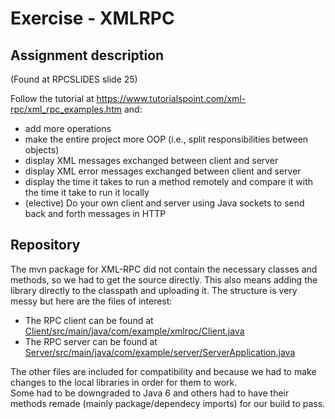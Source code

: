 # Exercise - XMLRPC

## Assignment description
(Found at RPCSLIDES slide 25)

Follow the tutorial at https://www.tutorialspoint.com/xml-rpc/xml_rpc_examples.htm and:
- add more operations
- make the entire project more OOP (i.e., split responsibilities
between objects)
- display XML messages exchanged between client and server
- display XML error messages exchanged between client and server
- display the time it takes to run a method remotely and compare it with the time it take to run it locally
- (elective) Do your own client and server using Java sockets to
send back and forth messages in HTTP

## Repository
The mvn package for XML-RPC did not contain the necessary classes and methods, so we had to get the source directly. 
This also means adding the library directly to the classpath and uploading it. The structure is very messy but here are the files of interest:

- The RPC client can be found at [Client/src/main/java/com/example/xmlrpc/Client.java](https://github.com/Hold-Krykke-BA/DLS/blob/main/XMLRPC/Client/src/main/java/com/example/xmlrpc/Client.java)
- The RPC server can be found at [Server/src/main/java/com/example/server/ServerApplication.java](https://github.com/Hold-Krykke-BA/DLS/blob/main/XMLRPC/Server/src/main/java/com/example/server/ServerApplication.java)

The other files are included for compatibility and because we had to make changes to the local libraries in order for them to work.  
Some had to be downgraded to Java 6 and others had to have their methods remade (mainly package/dependecy imports) for our build to pass.
